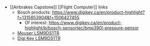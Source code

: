 - [[Airbrakes Capstone]] [[Flight Computer]] links
	- Bosch products: https://www.digikey.ca/en/product-highlight?f=1315853904&f=1506427455
		- Of interest: https://www.digikey.ca/en/product-highlight/b/bosch-sensortec/bmp390l-pressure-sensor
	- [Mouser LSM9DS1TR](https://www.mouser.ca/ProductDetail/STMicroelectronics/LSM9DS1TR?qs=4b8myOmUP%252bsiwRDrJOMxKQ%3D%3D)
	- [Digi Key LSM9DS1TR](https://www.digikey.ca/en/products/detail/stmicroelectronics/LSM9DS1TR/4988079)